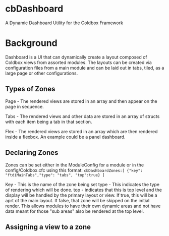 # cbDashboard
A Dynamic Dashboard Utility for the Coldbox Framework

# Background
Dashboard is a UI that can dynamically create a layout composed of Coldbox views from assorted modules. The layouts
can be created via configuration files from a main module and can be laid out in tabs, tiled, as a large page or other configurations. 

## Types of Zones

Page - The rendered views are stored in an array and then appear on the page in sequence.

Tabs - The rendered views and other data are stored in an array of structs with each item being a tab in that section.

Flex - The rendered views are stored in an array which are then rendered inside a flexbox. An example could be a panel dashboard.


## Declaring Zones

Zones can be set either in the ModuleConfig for a module or in the config/Coldbox.cfc using this format:
`cbDashboardZones:[
				{"key":	"ftdiMainTabs","type": "tabs", "top":true}
			]   `

Key - This is the name of the zone being set
type - This indicates the type of rendering which will be done. 
top - indicates that this is top level and the display will be handled by the primary layout or view. If true, this will be a aprt of the main layout.  If false, that zone will be skipped on the initial render. This allows modules to have their own dynamic areas and not have data meant for those "sub areas" also be rendered at the top level.

## Assigning a view to a zone

